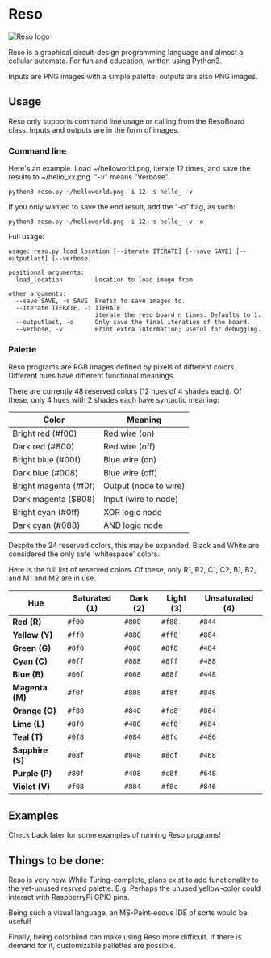 # Reso
![Reso logo](https://github.com/tpepin96/reso/blob/master/reso_logo.gif)

Reso is a graphical circuit-design programming language and almost a cellular automata. For fun and education, written using Python3.

Inputs are PNG images with a simple palette; outputs are also PNG images.

## Usage

Reso only supports command line usage or calling from the ResoBoard class. Inputs and outputs are in the form of images.

### Command line

Here's an example. Load ~/helloworld.png, iterate 12 times, and save the results to ~/hello_xx.png. "-v" means "Verbose".

```
python3 reso.py ~/helloworld.png -i 12 -s hello_ -v
```

If you only wanted to save the end result, add the "-o" flag, as such:

```
python3 reso.py ~/helloworld.png -i 12 -s hello_ -v -o
```

Full usage:

```
usage: reso.py load_location [--iterate ITERATE] [--save SAVE] [--outputlast] [--verbose]    

positional arguments:
  load_location         Location to load image from

other arguments:
  --save SAVE, -s SAVE  Prefix to save images to.
  --iterate ITERATE, -i ITERATE
                        iterate the reso board n times. Defaults to 1.
  --outputlast, -o      Only save the final iteration of the board.
  --verbose, -v         Print extra information; useful for debugging.

```

### Palette

Reso programs are RGB images defined by pixels of different colors. Different hues have different functional meanings.

There are currently 48 reserved colors (12 hues of 4 shades each). Of these, only 4 hues with 2 shades each have syntactic meaning:

| Color                 | Meaning               |
| ---                   | ---                   |
| Bright red (#f00)     | Red wire (on)         |
| Dark red (#800)       | Red wire (off)        |
| Bright blue (#00f)    | Blue wire (on)        |
| Dark blue (#008)      | Blue wire (off)       |
| Bright magenta (#f0f) | Output (node to wire) |
| Dark magenta ($808)   | Input (wire to node)  |
| Bright cyan (#0ff)    | XOR logic node        |
| Dark cyan (#088)      | AND logic node        |

Despite the 24 reserved colors, this may be expanded. Black and White are considered the only safe 'whitespace' colors. 

Here is the full list of reserved colors. Of these, only R1, R2, C1, C2, B1, B2, and M1 and M2 are in use.

| Hue             | Saturated (1)    | Dark (2)  | Light (3)     | Unsaturated (4)   |
| ---             | ---              | ---       | ---           | ---               |
| **Red (R)**     | ```#f00```       | ```#800```| ```#f88```    | ```#844```        |
| **Yellow (Y)**  | ```#ff0```       | ```#880```| ```#ff8```    | ```#884```        |
| **Green (G)**   | ```#0f0```       | ```#080```| ```#8f8```    | ```#484```        |
| **Cyan (C)**    | ```#0ff```       | ```#088```| ```#8ff```    | ```#488```        |
| **Blue (B)**    | ```#00f```       | ```#008```| ```#88f```    | ```#448```        |
| **Magenta (M)** | ```#f0f```       | ```#808```| ```#f8f```    | ```#848```        |
| **Orange (O)**    | ```#f80```       | ```#840```| ```#fc8```    | ```#864```        |
| **Lime (L)**      | ```#8f0```       | ```#480```| ```#cf8```    | ```#684```        |
| **Teal (T)**      | ```#0f8```       | ```#084```| ```#8fc```    | ```#486```        |
| **Sapphire (S)**  | ```#08f```       | ```#048```| ```#8cf```    | ```#468```        |
| **Purple (P)**    | ```#80f```       | ```#408```| ```#c8f```    | ```#648```        |
| **Violet (V)**    | ```#f08```       | ```#804```| ```#f8c```    | ```#846```        |

## Examples

Check back later for some examples of running Reso programs!

## Things to be done:

Reso is very new. While Turing-complete, plans exist to add functionality to the yet-unused resrved palette. E.g. Perhaps the unused yellow-color could interact with RaspberryPi GPIO pins.

Being such a visual language, an MS-Paint-esque IDE of sorts would be useful!

Finally, being colorblind can make using Reso more difficult. If there is demand for it, customizable pallettes are possible.
